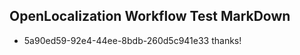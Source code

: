 ## OpenLocalization Workflow Test MarkDown
* 5a90ed59-92e4-44ee-8bdb-260d5c941e33 thanks!

<!--HONumber=Jul16_HO2-->


